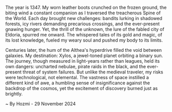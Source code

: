 
The year is 1347.  My worn leather boots crunched on the frozen ground, the biting wind a constant companion as I traversed the treacherous Spine of the World.  Each day brought new challenges: bandits lurking in shadowed forests, icy rivers demanding precarious crossings, and the ever-present gnawing hunger.  Yet, the thrill of the unknown, the lure of the fabled city of Eldoria, spurred me onward.  The whispered tales of its gold and magic, of its lost knowledge, fueled my weary soul and pushed my body to its limits.

Centuries later, the hum of the Althea's hyperdrive filled the void between galaxies.  My destination: Xylos, a jewel-toned planet orbiting a binary sun.  The journey, though measured in light-years rather than leagues, held its own dangers:  uncharted nebulae, pirate raids in the black, and the ever-present threat of system failures.  But unlike the medieval traveler, my risks were technological, not elemental.  The vastness of space instilled a different kind of awe, a humbling sense of insignificance against the backdrop of the cosmos, yet the excitement of discovery burned just as brightly.

~ By Hozmi - 29 November 2024
